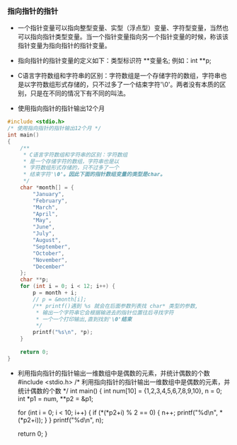 ### 指向指针的指针

* 一个指针变量可以指向整型变量、实型（浮点型）变量、字符型变量，当然也可以指向指针类型变量。当一个指针变量指向另一个指针变量的时候，称该该指针变量为指向指针的指针变量。

* 指向指针的指针变量的定义如下：类型标识符 \*\*变量名;    例如：int **p;

* C语言字符数组和字符串的区别：字符数组是一个存储字符的数组，字符串也是以字符数组形式存储的，只不过多了一个结束字符'\0'。两者没有本质的区别，只是在不同的情况下有不同的叫法。

* 使用指向指针的指针输出12个月
```c
#include <stdio.h>
/* 使用指向指针的指针输出12个月 */
int main()
{
	/**
	 * C语言字符数组和字符串的区别：字符数组
	 * 是一个存储字符的数组，字符串也是以
	 * 字符数组形式存储的，只不过多了一个
	 * 结束字符'\0'。因此下面的指针数组变量的类型是char。 
	 */
	char *month[] = {
		"January",
		"February",
		"March",
		"April",
		"May",
		"June",
		"July",
		"August",
		"September",
		"October",
		"November",
		"December"
	};
	char **p;
	for (int i = 0; i < 12; i++) {
		p = month + i;
		// p = &month[i];
		/** printf()遇到 %s 就会在后面参数列表找 char* 类型的参数,
		 * 输出一个字符串它会根据输进去的指针位置往后寻找字符
		 * 一个一个打印输出,直到找到'\0'结束
		 */
		printf("%s\n", *p);
	}
	 
	return 0;
}
```

* 利用指向指针的指针输出一维数组中是偶数的元素，并统计偶数的个数
#include <stdio.h>
/* 利用指向指针的指针输出一维数组中是偶数的元素，并统计偶数的个数 */
int main()
{
	int num[10] = {1,2,3,4,5,6,7,8,9,10}, n = 0;
	int *p1 = num, **p2 = &p1;
	
	for (int i = 0; i < 10; i++) {
		if (*(*p2+i) % 2 == 0) {
			n++;
			printf("%d\n", *(*p2+i));
		}
	}
	printf("%d\n", n);
		
	return 0;
}

